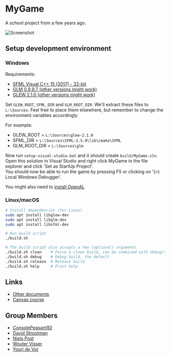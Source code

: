 # MyGame

A school project from a few years ago.

![Screenshot](/docs/game.png)

## Setup development environment

### Windows

Requirements:

- [SFML Visual C++ 15 (2017) - 32-bit](https://www.sfml-dev.org/files/SFML-2.5.0-windows-vc15-32-bit.zip)
- [GLM 0.9.9.7 (other versions might work)](https://github.com/g-truc/glm/releases/download/0.9.9.7/glm-0.9.9.7.zip)
- [GLEW 2.1.0 (other versions might work)](https://sourceforge.net/projects/glew/files/glew/2.1.0/glew-2.1.0-win32.zip/download)

Set `GLEW_ROOT`, `SFML_DIR` and `GLM_ROOT_DIR`.
We'll extract these files to `L:\Sources`.
Feel free to place them elsewhere, but remember to change the environment variables accordingly.

For example:

- GLEW_ROOT = `L:\Sources\glew-2.1.0`
- SFML_DIR = `L:\Sources\SFML-2.5.0\lib\cmake\SFML`
- GLM_ROOT_DIR = `L:\Sources\glm`

Now run `setup-visual-studio.bat` and it should create `build/MyGame.sln`.  
Open this solution in Visual Studio and right click MyGame in the file explorer and click 'Set as StartUp Project'.  
You should now be able to run the game by pressing F5 or clicking on '(>) Local Windows Debugger'.

You might also need to [install OpenAL](https://openal.org/downloads/)

### Linux/macOS

```sh
# Install dependencies (for Linux)
sudo apt install libglew-dev
sudo apt install libglm-dev
sudo apt install libsfml-dev

# Run build script
./build.sh

# The build script also accepts a few (optional) arguments
./build.sh clean    # Force a clean build, can be combined with debug/release
./build.sh debug    # Debug build, the default
./build.sh release  # Release build
./build.sh help     # Print help
```

## Links

- [Other documents](docs/)
- [Canvas course](https://canvas.hu.nl/courses/7533)

## Group Members

- [ConsolePeasant92](https://github.com/ConsolePeasant92)
- [David Strootman](https://github.com/DavidStrootman)
- [Niels Post](https://github.com/Niels-Post)
- [Wouter Visser](https://github.com/Fusion86)
- [Youri de Vor](https://github.com/youridv1)
